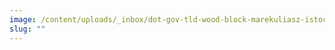 ```yaml
---
image: /content/uploads/_inbox/dot-gov-tld-wood-block-marekuliasz-istock-gettyimages-476434043-1-comp.png
slug: ""
---
```

